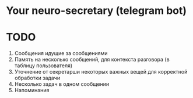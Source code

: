 # Your neuro-secretary (telegram bot)
# TODO
1. Сообщения идущие за сообщениями
2. Память на несколько сообщений, для контекста разговора (в таблицу пользователя)
3. Уточнение от секретарши некоторых важных вещей для корректной обработки задачи
4. Несколько задач в одном сообщении
5. Напоминания
